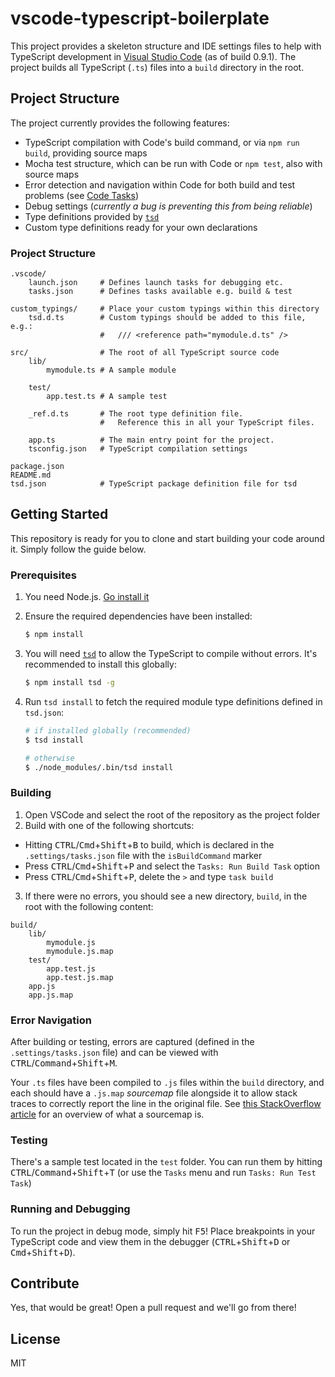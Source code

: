 vscode-typescript-boilerplate
=========================

This project provides a skeleton structure and IDE settings files to help with TypeScript development in [Visual Studio Code][vscode] (as of build 0.9.1). The project builds all TypeScript (`.ts`) files into a `build` directory in the root.

## Project Structure
The project currently provides the following features:
* TypeScript compilation with Code's build command, or via `npm run build`, providing source maps
* Mocha test structure, which can be run with Code or `npm test`, also with source maps
* Error detection and navigation within Code for both build and test problems (see [Code Tasks](https://code.visualstudio.com/Docs/editor/tasks))
* Debug settings (_currently a bug is preventing this from being reliable_)
* Type definitions provided by [`tsd`][tsd]
* Custom type definitions ready for your own declarations

### Project Structure
```
.vscode/
    launch.json     # Defines launch tasks for debugging etc.
    tasks.json      # Defines tasks available e.g. build & test
    
custom_typings/     # Place your custom typings within this directory
    tsd.d.ts        # Custom typings should be added to this file, e.g.:
                    #   /// <reference path="mymodule.d.ts" />
                    
src/                # The root of all TypeScript source code
    lib/
        mymodule.ts # A sample module
        
    test/
        app.test.ts # A sample test
        
    _ref.d.ts       # The root type definition file.
                    #   Reference this in all your TypeScript files.
                    
    app.ts          # The main entry point for the project.
    tsconfig.json   # TypeScript compilation settings
    
package.json
README.md
tsd.json            # TypeScript package definition file for tsd
```

## Getting Started
This repository is ready for you to clone and start building your code around it. Simply follow the guide below.

### Prerequisites
1. You need Node.js. [Go install it][nodejsdownload]
2. Ensure the required dependencies have been installed:
    ```bash
    $ npm install
    ```

3. You will need [`tsd`][tsd] to allow the TypeScript to compile without errors. It's recommended to install this globally:
    ```bash
    $ npm install tsd -g
    ```

4. Run `tsd install` to fetch the required module type definitions defined in `tsd.json`:
    ```bash
    # if installed globally (recommended)
    $ tsd install

    # otherwise
    $ ./node_modules/.bin/tsd install
    ```

### Building
1. Open VSCode and select the root of the repository as the project folder
2. Build with one of the following shortcuts:
 * Hitting <kbd>CTRL</kbd>/<kbd>Cmd</kbd>+<kbd>Shift</kbd>+<kbd>B</kbd> to build, which is declared in the `.settings/tasks.json` file with the `isBuildCommand` marker
 * Press <kbd>CTRL</kbd>/<kbd>Cmd</kbd>+<kbd>Shift</kbd>+<kbd>P</kbd> and select the `Tasks: Run Build Task` option
 * Press <kbd>CTRL</kbd>/<kbd>Cmd</kbd>+<kbd>Shift</kbd>+<kbd>P</kbd>, delete the `>` and type `task build`
3. If there were no errors, you should see a new directory, `build`, in the root with the following content:
```
build/
    lib/
        mymodule.js 
        mymodule.js.map
    test/
        app.test.js
        app.test.js.map
    app.js
    app.js.map
```

### Error Navigation
After building or testing, errors are captured (defined in the `.settings/tasks.json` file) and can be viewed with <kbd>CTRL</kbd>/<kbd>Command</kbd>+<kbd>Shift</kbd>+<kbd>M</kbd>.

Your `.ts` files have been compiled to `.js` files within the `build` directory, and each should have a `.js.map` _sourcemap_ file alongside it to allow stack traces to correctly report the line in the original file. See [this StackOverflow article][sourcemapquestion] for an overview of what a sourcemap is.

### Testing
There's a sample test located in the `test` folder. You can run them by hitting <kbd>CTRL</kbd>/<kbd>Command</kbd>+<kbd>Shift</kbd>+<kbd>T</kbd> (or use the `Tasks` menu and run `Tasks: Run Test Task`)

### Running and Debugging
To run the project in debug mode, simply hit <kbd>F5</kbd>! Place breakpoints in your TypeScript code and view them in the debugger (<kbd>CTRL</kbd>+<kbd>Shift</kbd>+<kbd>D</kbd> or <kbd>Cmd</kbd>+<kbd>Shift</kbd>+<kbd>D</kbd>).

## Contribute
Yes, that would be great! Open a pull request and we'll go from there!

## License
MIT

[vscode]: https://code.visualstudio.com/
[nodejsdownload]: https://nodejs.org/download/
[sourcemapquestion]: http://stackoverflow.com/questions/21719562/javascript-map-files-javascript-source-maps
[tsd]: https://www.npmjs.com/package/tsd
